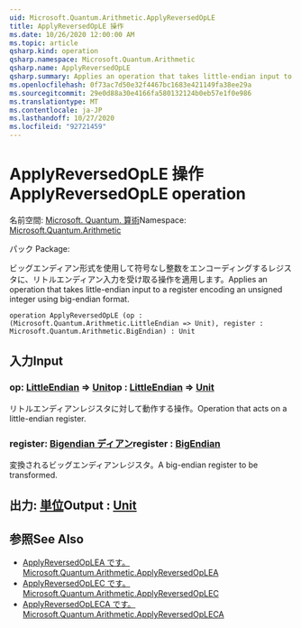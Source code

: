 ```yaml
---
uid: Microsoft.Quantum.Arithmetic.ApplyReversedOpLE
title: ApplyReversedOpLE 操作
ms.date: 10/26/2020 12:00:00 AM
ms.topic: article
qsharp.kind: operation
qsharp.namespace: Microsoft.Quantum.Arithmetic
qsharp.name: ApplyReversedOpLE
qsharp.summary: Applies an operation that takes little-endian input to a register encoding an unsigned integer using big-endian format.
ms.openlocfilehash: 0f73ac7d50e32f4467bc1683e421149fa38ee29a
ms.sourcegitcommit: 29e0d88a30e4166fa580132124b0eb57e1f0e986
ms.translationtype: MT
ms.contentlocale: ja-JP
ms.lasthandoff: 10/27/2020
ms.locfileid: "92721459"
---
```

# <a name="applyreversedople-operation"></a><span data-ttu-id="de8ce-102">ApplyReversedOpLE 操作</span><span class="sxs-lookup"><span data-stu-id="de8ce-102">ApplyReversedOpLE operation</span></span>

<span data-ttu-id="de8ce-103">名前空間: [Microsoft. Quantum. 算術](xref:Microsoft.Quantum.Arithmetic)</span><span class="sxs-lookup"><span data-stu-id="de8ce-103">Namespace: [Microsoft.Quantum.Arithmetic](xref:Microsoft.Quantum.Arithmetic)</span></span>

<span data-ttu-id="de8ce-104">パック [](https://nuget.org/packages/)</span><span class="sxs-lookup"><span data-stu-id="de8ce-104">Package: [](https://nuget.org/packages/)</span></span>


<span data-ttu-id="de8ce-105">ビッグエンディアン形式を使用して符号なし整数をエンコーディングするレジスタに、リトルエンディアン入力を受け取る操作を適用します。</span><span class="sxs-lookup"><span data-stu-id="de8ce-105">Applies an operation that takes little-endian input to a register encoding an unsigned integer using big-endian format.</span></span>

```qsharp
operation ApplyReversedOpLE (op : (Microsoft.Quantum.Arithmetic.LittleEndian => Unit), register : Microsoft.Quantum.Arithmetic.BigEndian) : Unit
```


## <a name="input"></a><span data-ttu-id="de8ce-106">入力</span><span class="sxs-lookup"><span data-stu-id="de8ce-106">Input</span></span>

### <a name="op--littleendian--unit"></a><span data-ttu-id="de8ce-107">op: [LittleEndian](xref:Microsoft.Quantum.Arithmetic.LittleEndian) => [Unit](xref:microsoft.quantum.lang-ref.unit)</span><span class="sxs-lookup"><span data-stu-id="de8ce-107">op : [LittleEndian](xref:Microsoft.Quantum.Arithmetic.LittleEndian) => [Unit](xref:microsoft.quantum.lang-ref.unit)</span></span> 

<span data-ttu-id="de8ce-108">リトルエンディアンレジスタに対して動作する操作。</span><span class="sxs-lookup"><span data-stu-id="de8ce-108">Operation that acts on a little-endian register.</span></span>


### <a name="register--bigendian"></a><span data-ttu-id="de8ce-109">register: [Bigendian ディアン](xref:Microsoft.Quantum.Arithmetic.BigEndian)</span><span class="sxs-lookup"><span data-stu-id="de8ce-109">register : [BigEndian](xref:Microsoft.Quantum.Arithmetic.BigEndian)</span></span>

<span data-ttu-id="de8ce-110">変換されるビッグエンディアンレジスタ。</span><span class="sxs-lookup"><span data-stu-id="de8ce-110">A big-endian register to be transformed.</span></span>



## <a name="output--unit"></a><span data-ttu-id="de8ce-111">出力: [単位](xref:microsoft.quantum.lang-ref.unit)</span><span class="sxs-lookup"><span data-stu-id="de8ce-111">Output : [Unit](xref:microsoft.quantum.lang-ref.unit)</span></span>



## <a name="see-also"></a><span data-ttu-id="de8ce-112">参照</span><span class="sxs-lookup"><span data-stu-id="de8ce-112">See Also</span></span>

- [<span data-ttu-id="de8ce-113">ApplyReversedOpLEA です。</span><span class="sxs-lookup"><span data-stu-id="de8ce-113">Microsoft.Quantum.Arithmetic.ApplyReversedOpLEA</span></span>](xref:Microsoft.Quantum.Arithmetic.ApplyReversedOpLEA)
- [<span data-ttu-id="de8ce-114">ApplyReversedOpLEC です。</span><span class="sxs-lookup"><span data-stu-id="de8ce-114">Microsoft.Quantum.Arithmetic.ApplyReversedOpLEC</span></span>](xref:Microsoft.Quantum.Arithmetic.ApplyReversedOpLEC)
- [<span data-ttu-id="de8ce-115">ApplyReversedOpLECA です。</span><span class="sxs-lookup"><span data-stu-id="de8ce-115">Microsoft.Quantum.Arithmetic.ApplyReversedOpLECA</span></span>](xref:Microsoft.Quantum.Arithmetic.ApplyReversedOpLECA)